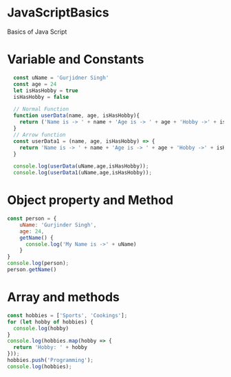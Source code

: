 # JavaScriptBasics
Basics of Java Script

# Variable and Constants
```javascript
  const uName = 'Gurjidner Singh'
  const age = 24
  let isHasHobby = true
  isHasHobby = false

  // Normal Function
  function userData(name, age, isHasHobby){
    return ('Name is -> ' + name + 'Age is -> ' + age + 'Hobby ->' + isHasHobby)
  }
  // Arrow function
  const userData1 = (name, age, isHasHobby) => {
    return 'Name is -> ' + name + 'Age is -> ' + age + 'Hobby ->' + isHasHobby
  }

  console.log(userData(uName,age,isHasHobby));
  console.log(userData1(uName,age,isHasHobby));
  ```
# Object property and Method
```javascript
const person = {
    uName: 'Gurjinder Singh',
    age: 24,
    getName() {
      console.log('My Name is ->' + uName)
    }
}
console.log(person);
person.getName()
  ```
  
  # Array and methods 
```javascript
const hobbies = ['Sports', 'Cookings'];
for (let hobby of hobbies) {
  console.log(hobby)
}
console.log(hobbies.map(hobby => {
  return 'Hobby: ' + hobby
}));
hobbies.push('Programming');
console.log(hobbies);
```
